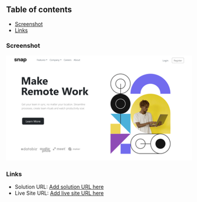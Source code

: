 ## Table of contents
  - [Screenshot](#screenshot)
  - [Links](#links)

### Screenshot

![](./Screenshot.png)

### Links

- Solution URL: [Add solution URL here](https://github.com/Rachelpz/)
- Live Site URL: [Add live site URL here](https://your-live-site-url.com)
